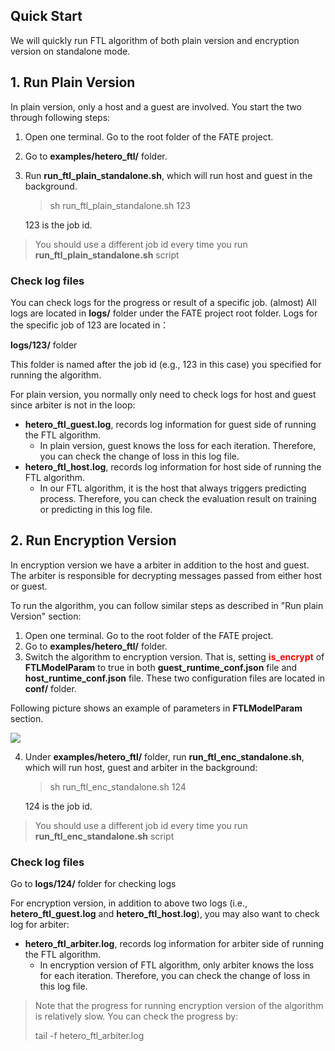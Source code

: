 ## Quick Start

We will quickly run FTL algorithm of both plain version and encryption version on standalone mode.

## 1. Run Plain Version

In plain version, only a host and a guest are involved. You start the two through following steps:

1. Open one terminal. Go to the root folder of the FATE project.
2. Go to **examples/hetero_ftl/** folder.
3. Run **run_ftl_plain_standalone.sh**, which will run host and guest in the background.
    
    > sh run_ftl_plain_standalone.sh 123

   123 is the job id.  
   
> You should use a different job id every time you run **run_ftl_plain_standalone.sh** script


### Check log files

You can check logs for the progress or result of a specific job. (almost) All logs are located in **logs/** folder under the FATE project root folder. Logs for the specific job of 123 are located in：

**logs/123/** folder

This folder is named after the job id (e.g., 123 in this case) you specified for running the algorithm.

For plain version, you normally only need to check logs for host and guest since arbiter is not in the loop:

* **hetero_ftl_guest.log**, records log information for guest side of running the FTL algorithm. 
  * In plain version, guest knows the loss for each iteration. Therefore, you can check the change of loss in this log file.
* **hetero_ftl_host.log**, records log information for host side of running the FTL algorithm. 
  * In our FTL algorithm, it is the host that always triggers predicting process. Therefore, you can check the evaluation result on training or predicting in this log file.


## 2. Run Encryption Version

In encryption version we have a arbiter in addition to the host and guest. The arbiter is responsible for decrypting messages passed from either host or guest.

To run the algorithm, you can follow similar steps as described in "Run plain Version" section:
1. Open one terminal. Go to the root folder of the FATE project.
2. Go to **examples/hetero_ftl/** folder. 
3. Switch the algorithm to encryption version. That is, setting <b style="color:red">is_encrypt</b> of **FTLModelParam** to true in both **guest_runtime_conf.json** file and **host_runtime_conf.json** file. These two configuration files are located in **conf/** folder.

Following picture shows an example of parameters in **FTLModelParam** section.

<img src="./images/is_encrypt_param.png" />

4. Under **examples/hetero_ftl/** folder, run **run_ftl_enc_standalone.sh**, which will run host, guest and arbiter in the background:
    
    > sh run_ftl_enc_standalone.sh 124

    124 is the job id.
    
> You should use a different job id every time you run **run_ftl_enc_standalone.sh** script

### Check log files

Go to **logs/124/** folder for checking logs

For encryption version, in addition to above two logs (i.e., **hetero_ftl_guest.log** and **hetero_ftl_host.log**), you may also want to check log for arbiter:

* **hetero_ftl_arbiter.log**, records log information for arbiter side of running the FTL algorithm. 
  * In encryption version of FTL algorithm, only arbiter knows the loss for each iteration. Therefore, you can check the change of loss in this log file. 

> Note that the progress for running encryption version of the algorithm is relatively slow. You can check the progress by:
>
> tail -f hetero_ftl_arbiter.log
 


